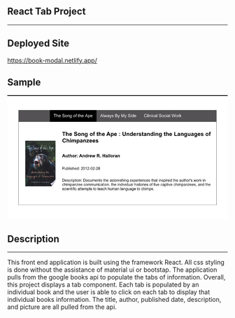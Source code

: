 ## React Tab Project
_______________

## Deployed Site
https://book-modal.netlify.app/

## Sample

![Home page](src/images/sample.png)

## Description
________________

This front end application is built using the framework React. All css styling is done without the assistance of material ui or bootstap. The application pulls from the google books api to populate the tabs of information. Overall,
this project displays a tab component. Each tab is populated by an individual book and the user is able to click on each tab to display that individual books information. The title, author, published date, description, and picture are all pulled from the api. 


